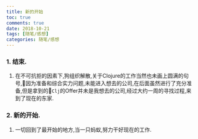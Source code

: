 ```yaml
---
title: 新的开始
toc: true
comments: true
date: 2018-10-21
tags: [随笔/感想]
categories: 随笔/感想
---
```


### 1. 结束.     
1. 在不可抗拒的因素下,狗组织解散,关于Clojure的工作当然也未画上圆满的句号,因为准备和综合实力问题,未能进入想去的公司,在后面虽然进行了充分准备,但是拿到的`Clj`的Offer并未是我想去的公司,经过大约一周的寻找过程,来到了现在的东家.

### 2. 新的开始.    
1. 一切回到了最开始的地方,当一只蚂蚁,努力干好现在的工作.

